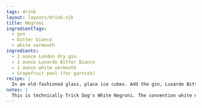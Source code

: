 ```yaml
---
tags: drink
layout: layouts/drink.njk
title: Negroni
ingredientTags:
  - gin
  - bitter bianco
  - white vermouth
ingredients:
  - 1 ounce London dry gin 
  - 1 ounce Luxardo Bitter Bianco
  - 1 ounce white vermouth
  - Grapefruit peel (for garnish)
recipe: |
  In an old-fashioned glass, place ice cubes. Add the gin, Luxardo Bitter Bianco, and vermouth. Stir well. Express a grapefruit peel over the drink and garnish.
notes: |
  This is technically Trick Dog's White Negroni. The convention white negroni is actually a yellow negroni...
---
```

